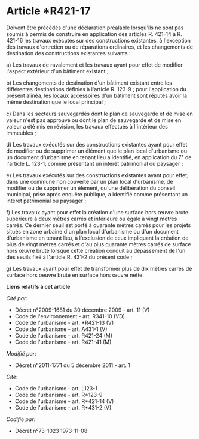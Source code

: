 # Article *R421-17

Doivent être précédés d'une déclaration préalable lorsqu'ils ne sont pas soumis à permis de construire en application des
articles R. 421-14 à R. 421-16 les travaux exécutés sur des constructions existantes, à l'exception des travaux d'entretien
ou de réparations ordinaires, et les changements de destination des constructions existantes suivants : 

a) Les travaux de ravalement et les travaux ayant pour effet de modifier l'aspect extérieur d'un bâtiment existant ; 

b) Les changements de destination d'un bâtiment existant entre les différentes destinations définies à l'article R. 123-9 ;
pour l'application du présent alinéa, les locaux accessoires d'un bâtiment sont réputés avoir la même destination que le
local principal ; 

c) Dans les secteurs sauvegardés dont le plan de sauvegarde et de mise en valeur n'est pas approuvé ou dont le plan de
sauvegarde et de mise en valeur a été mis en révision, les travaux effectués à l'intérieur des immeubles ; 

d) Les travaux exécutés sur des constructions existantes ayant pour effet de modifier ou de supprimer un élément que le plan
local d'urbanisme ou un document d'urbanisme en tenant lieu a identifié, en application du 7° de l'article L. 123-1, comme
présentant un intérêt patrimonial ou paysager ; 

e) Les travaux exécutés sur des constructions existantes ayant pour effet, dans une commune non couverte par un plan local
d'urbanisme, de modifier ou de supprimer un élément, qu'une délibération du conseil municipal, prise après enquête publique,
a identifié comme présentant un intérêt patrimonial ou paysager ; 

f) Les travaux ayant pour effet la création d'une surface hors œuvre brute supérieure à deux mètres carrés et inférieure ou
égale à vingt mètres carrés. Ce dernier seuil est porté à quarante mètres carrés pour les projets situés en zone urbaine d'un
plan local d'urbanisme ou d'un document d'urbanisme en tenant lieu, à l'exclusion de ceux impliquant la création de plus de
vingt mètres carrés et d'au plus quarante mètres carrés de surface hors œuvre brute lorsque cette création conduit au
dépassement de l'un des seuils fixé à l'article R. 431-2 du présent code ; 

g) Les travaux ayant pour effet de transformer plus de dix mètres carrés de surface hors oeuvre brute en surface hors œuvre
nette.

**Liens relatifs à cet article**

_Cité par_:

  - Décret n°2009-1681 du 30 décembre 2009 - art. 11 (V)
  - Code de l'environnement - art. R341-10 (VD)
  - Code de l'urbanisme - art. *R421-13 (V)
  - Code de l'urbanisme - art. A431-1 (V)
  - Code de l'urbanisme - art. R421-24 (M)
  - Code de l'urbanisme - art. R421-41 (M)

_Modifié par_:

  - Décret n°2011-1771 du 5 décembre 2011 - art. 1

_Cite_:

  - Code de l'urbanisme - art. L123-1
  - Code de l'urbanisme - art. R*123-9
  - Code de l'urbanisme - art. R*421-14 (V)
  - Code de l'urbanisme - art. R*431-2 (V)

_Codifié par_:

  - Décret n°73-1023 1973-11-08
